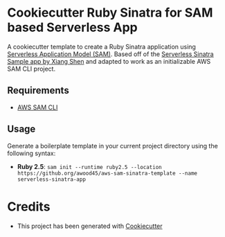 # Cookiecutter Ruby Sinatra for SAM based Serverless App

A cookiecutter template to create a Ruby Sinatra application using [Serverless Application Model (SAM)](https://github.com/awslabs/serverless-application-model). Based off of the [Serverless Sinatra Sample app by Xiang Shen](https://github.com/aws-samples/serverless-sinatra-sample) and adapted to work as an initializable AWS SAM CLI project.

## Requirements

* [AWS SAM CLI](https://github.com/awslabs/aws-sam-cli)

## Usage

Generate a boilerplate template in your current project directory using the following syntax:

* **Ruby 2.5**: `sam init --runtime ruby2.5 --location https://github.org/awood45/aws-sam-sinatra-template --name serverless-sinatra-app`

# Credits

* This project has been generated with [Cookiecutter](https://github.com/audreyr/cookiecutter)
